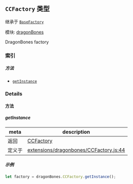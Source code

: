 ## `CCFactory` 类型

继承于 [`BaseFactory`](BaseFactory.md)


模块: [dragonBones](../modules/dragonBones.md)


DragonBones factory



### 索引



##### 方法

  - [`getInstance`](#getinstance) 



### Details




<!-- Method Block -->
#### 方法


##### getInstance



| meta | description |
|------|-------------|
| 返回 | <a href="../classes/CCFactory.html" class="crosslink">CCFactory</a> 
| 定义于 | [extensions/dragonbones/CCFactory.js:44](https://github.com/cocos-creator/engine/blob/efe6330ab64803299d3b7fecde039ffed2d9e696/extensions/dragonbones/CCFactory.js#L44) |


##### 示例

```js
let factory = dragonBones.CCFactory.getInstance();
```


